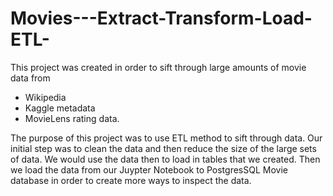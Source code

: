 # Movies---Extract-Transform-Load-ETL-

This project was created in order to sift through large amounts of movie data from
- Wikipedia
- Kaggle metadata 
- MovieLens rating data.

The purpose of this project was to use ETL method to sift through data.
Our initial step was to clean the data and then reduce the size of the large sets of data.
We would use the data then to load in tables that we created.
Then we load the data from our Juypter Notebook to PostgresSQL Movie database in order to create more ways to inspect the data. 


